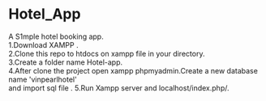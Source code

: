 # Hotel_App
A S1mple hotel booking app.<br>
1.Download XAMPP .<br>
2.Clone this repo to htdocs on xampp file in your directory.<br>
3.Create a folder name Hotel-app.<br>
4.After clone the project open xampp phpmyadmin.Create a new database name 'vinpearlhotel' <br> and import sql file .
5.Run Xampp server and localhost/index.php/.<br>

